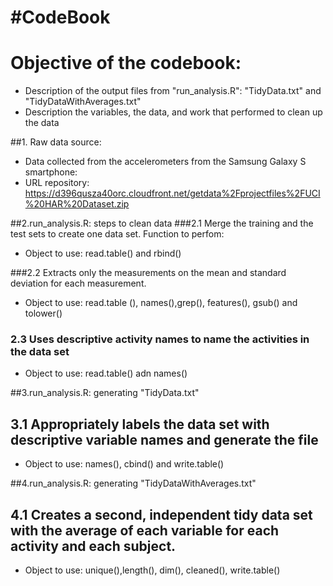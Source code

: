 #CodeBook
====================================

# Objective of the codebook:
- Description of  the output files from "run_analysis.R": "TidyData.txt" and  "TidyDataWithAverages.txt" 
- Description the variables, the data, and work that performed to clean up the data

##1. Raw data source:
- Data collected from the accelerometers from the Samsung Galaxy S smartphone:
- URL repository: https://d396qusza40orc.cloudfront.net/getdata%2Fprojectfiles%2FUCI%20HAR%20Dataset.zip

##2.run_analysis.R: steps to clean data 
###2.1 Merge the training and the test sets to create one data set. Function to perfom: 
- Object to use: read.table() and rbind()

###2.2 Extracts only the measurements on the mean and standard deviation for each measurement.
- Object to use: read.table (), names(),grep(), features(), gsub() and tolower()  
### 2.3 Uses descriptive activity names to name the activities in the data set
- Object to use: read.table() adn names()

##3.run_analysis.R: generating "TidyData.txt" 
## 3.1 Appropriately labels the data set with descriptive variable names and generate the file
- Object to use: names(), cbind() and write.table()

##4.run_analysis.R: generating "TidyDataWithAverages.txt"
## 4.1 Creates a second, independent tidy data set with the average of each variable for each activity and each subject. 
- Object to use: unique(),length(), dim(), cleaned(), write.table()
